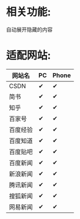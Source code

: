 # 相关功能:

自动展开隐藏的内容

# 适配网站:
|网站名|PC|Phone|
|-|-|-|
|CSDN|✔|✔|
|简书|✔|✔|
|知乎|✔|✔|
|百家号|✔|✔|
|百度经验|✔|✔|
|百度知道|✔|✔|
|百度贴吧|✔|✔|
|百度新闻|✔|✔|
|新浪新闻|✔|✔|
|腾讯新闻|✔|✔|
|搜狐新闻|✔|✔|
|网易新闻|✔|✔|

